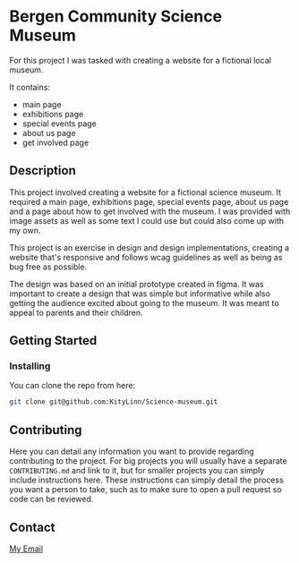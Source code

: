 # Bergen Community Science Museum
For this project I was tasked with creating a website for a fictional local museum. 

It contains:

- main page
- exhibitions page
- special events page
- about us page
- get involved page

## Description

This project involved creating a website for a fictional science museum. It required a main page, exhibitions page, special events page, about us page and a page about how to get involved with the museum. I was provided with image assets as well as some text I could use but could also come up with my own.

This project is an exercise in design and design implementations, creating a website that's responsive and follows wcag guidelines as well as being as bug free as possible.

The design was based on an initial prototype created in figma. It was important to create a design that was simple but informative while also getting the audience excited about going to the museum. It was meant to appeal to parents and their children.

## Getting Started

### Installing

You can clone the repo from here:

```bash
git clone git@github.com:KityLinn/Science-museum.git
```

## Contributing

Here you can detail any information you want to provide regarding contributing to the project. For big projects you will usually have a separate `CONTRIBUTING.md` and link to it, but for smaller projects you can simply include instructions here. These instructions can simply detail the process you want a person to take, such as to make sure to open a pull request so code can be reviewed.

## Contact

[My Email](LinVik27260@stud.noroff.no)
